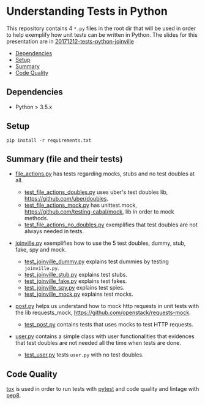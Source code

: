 # Understanding Tests in Python

This repository contains 4 `*.py` files in the root dir that will be used in order to help exemplify how unit tests can be written in Python. The slides for this presentation are in [20171212-tests-python-joinville](https://github.com/magrathealabs/presentations)

- [Dependencies](#dependencies)
- [Setup](#setup)
- [Summary](#summary)
- [Code Quality](#code_quality)

## Dependencies

- Python > 3.5.x

## Setup

`pip install -r requirements.txt`

## Summary (file and their tests)

- [file_actions.py](https://github.com/danielSbastos/understanding-tests/blob/master/file_actions.py) has tests regarding mocks, stubs and no test doubles at all.
    - [test_file_actions_doubles.py](https://github.com/danielSbastos/understanding-tests/blob/master/tests/test_file_actions_doubles.py) uses uber's test doubles lib, https://github.com/uber/doubles.
    - [test_file_actions_mock.py](https://github.com/danielSbastos/understanding-tests/blob/master/tests/test_file_actions_mock.py) has unittest.mock, https://github.com/testing-cabal/mock, lib in order to mock methods.
    - [test_file_actions_no_doubles.py](https://github.com/danielSbastos/understanding-tests/blob/master/tests/test_file_actions_no_doubles.py) exemplifies that test doubles are not always needed in tests.

- [joinville.py](https://github.com/danielSbastos/understanding-tests/blob/master/joinville.py) exemplifies how to use the 5 test doubles, dummy, stub, fake, spy and mock.
    - [test_joinville_dummy.py](https://github.com/danielSbastos/understanding-tests/blob/master/tests/test_joinville_dummy.py) explains test dummies by testing `joinville.py`.
    - [test_joinville_stub.py](https://github.com/danielSbastos/understanding-tests/blob/master/tests/test_joinville_stub.py) explains test stubs.
    - [test_joinville_fake.py](https://github.com/danielSbastos/understanding-tests/blob/master/tests/test_joinville_fake.py) explains test fakes.
    - [test_joinville_spy.py](https://github.com/danielSbastos/understanding-tests/blob/master/tests/test_joinville_spy.py) explains test spies.
    - [test_joinville_mock.py](https://github.com/danielSbastos/understanding-tests/blob/master/tests/test_joinville_mock.py) explains test mocks.

- [post.py](https://github.com/danielSbastos/understanding-tests/blob/master/post.py) helps us understand how to mock http requests in unit tests with the lib requests_mock, https://github.com/openstack/requests-mock.
    - [test_post.py](https://github.com/danielSbastos/understanding-tests/blob/master/tests/test_post.py) contains tests that uses mocks to test HTTP requests.

- [user.py](https://github.com/danielSbastos/understanding-tests/blob/master/user.py) contains a simple class with user functionalities that evidences that test doubles are not needed all the time when tests are done.
    - [test_user.py](https://github.com/danielSbastos/understanding-tests/blob/master/tests/test_user.py) tests `user.py` with no test doubles.

## Code Quality

[tox](https://github.com/tox-dev/tox) is used in order to run tests with [pytest](https://github.com/pytest-dev/pytest) and code quality and lintage with [pep8](https://github.com/pycqa/pycodestyle).
